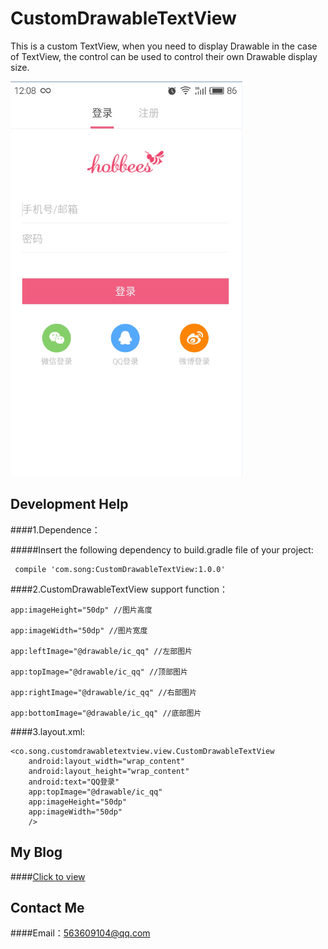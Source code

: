 # CustomDrawableTextView
This is a custom TextView, when you need to display Drawable in the case of TextView, the control can be used to control their own Drawable display size.

![](https://github.com/songxiaoliang/CustomDrawableTextView/blob/master/demo/demo.png) 

## Development Help

####1.Dependence：

#####Insert the following dependency to build.gradle file of your project:
    
     compile 'com.song:CustomDrawableTextView:1.0.0'
      
####2.CustomDrawableTextView support function：
      
    app:imageHeight="50dp" //图片高度
    
    app:imageWidth="50dp" //图片宽度
    
    app:leftImage="@drawable/ic_qq" //左部图片
    
    app:topImage="@drawable/ic_qq" //顶部图片
    
    app:rightImage="@drawable/ic_qq" //右部图片
    
    app:bottomImage="@drawable/ic_qq" //底部图片
      
####3.layout.xml:

<LinearLayout xmlns:android="http://schemas.android.com/apk/res/android"
    xmlns:app="http://schemas.android.com/apk/res-auto"
    android:layout_width="match_parent"
    android:layout_height="match_parent"
    android:gravity="center">
    
    <co.song.customdrawabletextview.view.CustomDrawableTextView
        android:layout_width="wrap_content"
        android:layout_height="wrap_content"
        android:text="QQ登录"
        app:topImage="@drawable/ic_qq"
        app:imageHeight="50dp"
        app:imageWidth="50dp"
        />
        
</LinearLayout>

## My Blog
####[Click to view](http://blog.csdn.net/u013718120)
## Contact Me
####Email：563609104@qq.com
    
